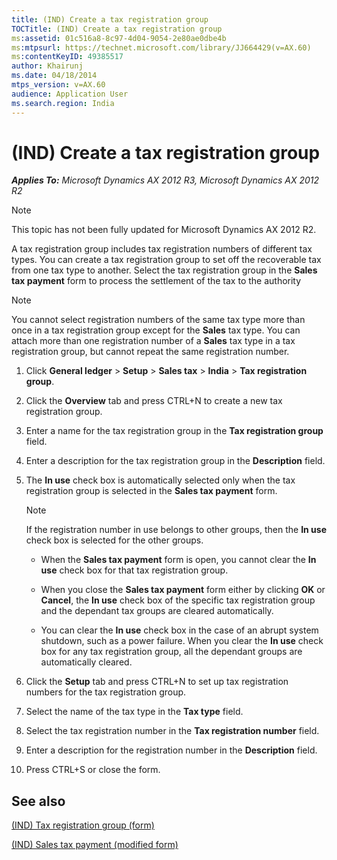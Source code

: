 ```yaml
---
title: (IND) Create a tax registration group
TOCTitle: (IND) Create a tax registration group
ms:assetid: 01c516a8-8c97-4d04-9054-2e80ae0dbe4b
ms:mtpsurl: https://technet.microsoft.com/library/JJ664429(v=AX.60)
ms:contentKeyID: 49385517
author: Khairunj
ms.date: 04/18/2014
mtps_version: v=AX.60
audience: Application User
ms.search.region: India
---
```


# (IND) Create a tax registration group 


_**Applies To:** Microsoft Dynamics AX 2012 R3, Microsoft Dynamics AX 2012 R2_


> [!NOTE]
> <P>This topic has not been fully updated for Microsoft Dynamics AX 2012 R2.</P>



A tax registration group includes tax registration numbers of different tax types. You can create a tax registration group to set off the recoverable tax from one tax type to another. Select the tax registration group in the **Sales tax payment** form to process the settlement of the tax to the authority


> [!NOTE]
> <P>You cannot select registration numbers of the same tax type more than once in a tax registration group except for the <STRONG>Sales</STRONG> tax type. You can attach more than one registration number of a <STRONG>Sales</STRONG> tax type in a tax registration group, but cannot repeat the same registration number.</P>



1.  Click **General ledger** \> **Setup** \> **Sales tax** \> **India** \> **Tax registration group**.

2.  Click the **Overview** tab and press CTRL+N to create a new tax registration group.

3.  Enter a name for the tax registration group in the **Tax registration group** field.

4.  Enter a description for the tax registration group in the **Description** field.

5.  The **In use** check box is automatically selected only when the tax registration group is selected in the **Sales tax payment** form.
    

    > [!NOTE]
    > <P>If the registration number in use belongs to other groups, then the <STRONG>In use</STRONG> check box is selected for the other groups.</P>

    
      - When the **Sales tax payment** form is open, you cannot clear the **In use** check box for that tax registration group.
    
      - When you close the **Sales tax payment** form either by clicking **OK** or **Cancel**, the **In use** check box of the specific tax registration group and the dependant tax groups are cleared automatically.
    
      - You can clear the **In use** check box in the case of an abrupt system shutdown, such as a power failure. When you clear the **In use** check box for any tax registration group, all the dependant groups are automatically cleared.

6.  Click the **Setup** tab and press CTRL+N to set up tax registration numbers for the tax registration group.

7.  Select the name of the tax type in the **Tax type** field.

8.  Select the tax registration number in the **Tax registration number** field.

9.  Enter a description for the registration number in the **Description** field.

10. Press CTRL+S or close the form.

## See also

[(IND) Tax registration group (form)](https://technet.microsoft.com/library/jj664453\(v=ax.60\))

[(IND) Sales tax payment (modified form)](https://technet.microsoft.com/library/jj664427\(v=ax.60\))

  



